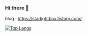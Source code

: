 ### Hi there 👋
blog : https://starlightbox.tistory.com/

[![Top Langs](https://github-readme-stats.vercel.app/api/top-langs/?username=starlight97&layout=compact)](https://github.com/)

<!--
**starlight97/starlight97** is a ✨ _special_ ✨ repository because its `README.md` (this file) appears on your GitHub profile.

Here are some ideas to get you started:

- 🔭 I’m currently working on ...
- 🌱 I’m currently learning ...
- 👯 I’m looking to collaborate on ...
- 🤔 I’m looking for help with ...
- 💬 Ask me about ...
- 📫 How to reach me: ...
- 😄 Pronouns: ...
- ⚡ Fun fact: ...
-->
